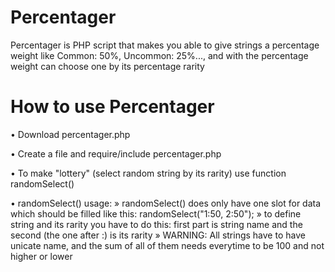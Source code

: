 # Percentager
Percentager is PHP script that makes you able to give strings a percentage weight like Common: 50%, Uncommon: 25%..., and with the percentage weight can choose one by its percentage rarity

# How to use Percentager

• Download percentager.php

• Create a file and require/include percentager.php

• To make "lottery" (select random string by its rarity) use function randomSelect()

• randomSelect() usage:
  » randomSelect() does only have one slot for data which should be filled like this: randomSelect("1:50, 2:50");
  » to define string and its rarity you have to do this: first part is string name and the second (the one after :) is its rarity
  » WARNING: All strings have to have unicate name, and the sum of all of them needs everytime to be 100 and not higher or lower
  
